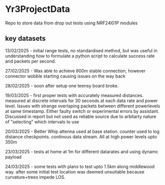 # Yr3ProjectData
Repo to store data from drop out tests using NRF24l01P modules



## key datasets
13/02/2025 - initial range tests, no standardised method, but was useful in understanding how to formulate a python script to calculate success rate and packets per second. 

27/02/2025 - Was able to achieve 800m stable connection, however connector wobble starting causing issues on the way back

28/02/2025 - soon after setup one teensy board broke. 

19/03/2025 - first proper tests with accurately measured distances. measured at discrete intervals for 30 seconds at each data rate and power level. Issues with strange overlaping packets between different powerlevels at same timestamp. Either faulty switch or experimental errors by assistant. Discussed in report but not used as reliable source due to arbitarty nature of "selecting" which intervals to use

20/03/2025 - Better Whip attenna used at base station. counter used to log distance checkpoints. continous data stream. All at high power levels upto 350m

23/03/2025 - tests at home at 1m for different datarates and using dynamc payload

24/03/2025 - some tests with plans to test upto 1.5km along middlewood way. after some initial test location was deemed unsuitable because curvature+trees impede LOS. 
